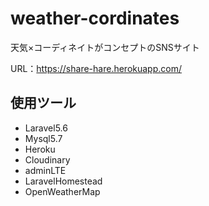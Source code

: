 # weather-cordinates
天気×コーディネイトがコンセプトのSNSサイト

URL：https://share-hare.herokuapp.com/


## 使用ツール
- Laravel5.6
- Mysql5.7
- Heroku
- Cloudinary
- adminLTE
- LaravelHomestead
- OpenWeatherMap
